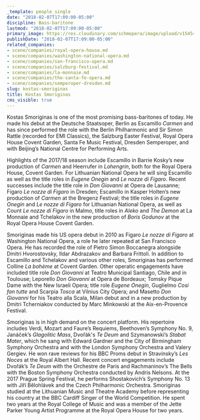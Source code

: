 ```yaml
---
_template: people_single
date: "2018-02-07T17:09:00-05:00"
discipline: Bass-baritone
lastmod: "2018-02-07T17:09:00-05:00"
primary_image: https://res.cloudinary.com/schmopera/image/upload/v1545409169/media/webhook-uploads/1518041059545/0L9A0443-Exposure-9.jpg.jpg
publishDate: "2018-02-07T17:09:00-05:00"
related_companies:
- scene/companies/royal-opera-house.md
- scene/companies/washington-national-opera.md
- scene/companies/san-francisco-opera.md
- scene/companies/salzburg-festival.md
- scene/companies/la-monnaie.md
- scene/companies/the-santa-fe-opera.md
- scene/companies/semperoper-dresden.md
slug: kostas-smoriginas
title: Kostas Smoriginas
cms_visible: true
---
```


Kostas Smoriginas is one of the most promising bass-baritones of today. He made his debut at the Deutsche Staatsoper, Berlin as Escamillo *Carmen* and has since performed the role with the Berlin Philharmonic and Sir Simon Rattle (recorded for EMI Classics), the Salzburg Easter Festival, Royal Opera House Covent Garden, Santa Fe Music Festival, Dresden Semperoper, and with Beijing’s National Centre for Performing Arts.

Highlights of the 2017/18 season include Escamillo in Barrie Kosky’s new production of *Carmen* and Heerrufer in *Lohengrin*, both for the Royal Opera House, Covent Garden. For Lithuanian National Opera he will sing Escamillo as well as the title roles in *Eugene Onegin* and *Le nozze di Figaro*. Recent successes include the title role in *Don Giovanni* at Opera de Lausanne; Figaro *Le nozze di Figaro* in Dresden; Escamillo
in Kasper Holten’s new production of *Carmen* at the Bregenz Festival; the title roles in *Eugene Onegin* and *Le nozze di Figaro* for Lithuanian National Opera, as well as Count *Le nozze di Figaro* in Malmo, title roles in *Aleko* and *The Demon* at La Monnaie
and Tchelakov in the new production of *Boris Godunov* at the Royal Opera House Covent Garden.

Smoriginas made his US opera debut in 2010 as Figaro *Le nozze di Figaro* at Washington National Opera, a role he later repeated at San Francisco Opera. He has recorded the role of Pietro Simon Boccanegra alongside Dmitri Hvorostovsky, Ildar Abdrazakov and Barbara Frittoli. In addition to Escamillo and Tchelakov and various other roles, Smoriginas has performed Colline *La bohème* at Covent Garden. Other operatic engagements have included title role *Don Giovanni* at Teatro Municipal
Santiago, Chile and in Toulouse; Leporello *Don Giovanni* at Opera de Bordeaux; Tomsky Pique Dame with the New Israeli Opera; title role *Eugene Onegin*, Guglielmo *Cosi fan tutte* and Scarpia *Tosca* at Vilnius City Opera; and Masetto *Don Giovanni* for his Teatro alla Scala, Milan debut and in a new production by Dmitri Tcherniakov conducted by Marc Minkowski at the Aix-en-Provence Festival.

Smoriginas is in high demand on the concert platform. His repertoire includes Verdi, Mozart and Faure’s Requiems, Beethoven’s Symphony No. 9, Janáček’s *Glagolitic Mass*, Dvořák's *Te Deum* and Szymanowski’s *Stabat Mater*, which he sang with Edward Gardner and the City of Birmingham Symphony Orchestra and with the London Symphony Orchestra and Valery Gergiev. He won rave reviews for his BBC Proms debut in Stravinsky’s *Les Noces* at the Royal Albert Hall. Recent concert engagements include Dvořák’s *Te Deum* with the Orchestre de Paris and Rachmaninov’s The Bells with the Boston Symphony Orchestra conducted by Andris Nelsons. At the 2017 Prague Spring Festival, he performs Shostakovich’s Symphony
No. 13 with Jiří Bělohlávek and the Czech Philharmonic Orchestra.
Smoriginas studied at the Lithuanian Music and Theatre Academy before representing his country at the BBC Cardiff Singer of the World Competition. He spent two years at the Royal College of Music and was a member of the Jette Parker Young Artist Programme at the Royal Opera House for two years.
